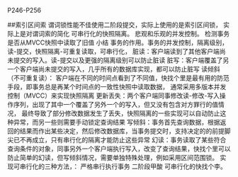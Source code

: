 P246-P256

##索引区间索
谓词锁性能不佳使用二阶段提交，实际上使用的是索引区间锁，
实际上是对谓词索的简化
可串行化的快照隔离。
悲观和乐观的并发控制。
检测事务是否从MVCC快照中读取了旧值
小结
事务的作用。事务的并发控制，隔离级别，读-提交，快照隔离-可重复读取，可串行化，
脏读：客户端读到了其他客户端尚未提交的写入。读-提交以及更强的隔离级别可以防止脏读
脏写：客户端覆盖了另一个客户端尚未提交的写入，几乎所有的数据库实现，都可以防止脏写
读倾斜（不可重复读）：
客户端在不同的时间点看到了不同值，快找个里是最有用的防范手段，即事务总是再某个时间点的一致性快照中读取数据，
通常采用多版本并发控制（MVCC）来实现快照隔离
更新丢失：两个客户端同事修改读-修改-写入操作序列，出现了其中一个覆盖了另外一个的写入，但又没有包含对方罪行的值情况，
最终导致了部分修改数据发生了丢失，快照隔离的一些实现可以自动防止这种异常，而另一些则需要手动锁定查询结果
写倾斜：事务首先查询数据，根据返回的结果而作出某些决定，然后修改数据库，当事务提交时，支持决定的的前提脚尖已不再成立，只有串行化的隔离才能防止这些异常
幻读：事务读取了某些符合查询条件的对象，同事另外一个客户端执行写入，改变了查询结果，快找个里可以防止简单的幻读，但写倾斜情况，需要单独特殊处理，例如采用区间范围锁。
实现可串行化的三种方法，：
严格串行执行事务
二阶段甲酸
可串行化的快找个李。
